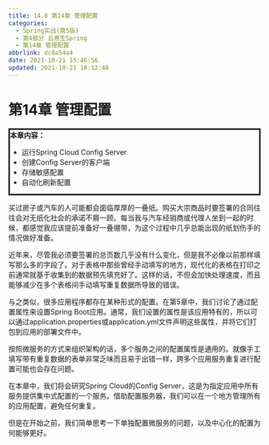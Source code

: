 ```yaml
---
title: 14.0 第14章 管理配置
categories:
  - Spring实战(第5版)
  - 第4部分 云原生Spring
  - 第14章 管理配置
abbrlink: dc8a54a4
date: 2021-10-21 15:46:56
updated: 2021-10-21 18:12:48
---
```

# 第14章 管理配置

<div style="border-style:solid;"><strong>本章内容：</strong><ul><li>运行Spring Cloud Config Server</li><li>创建Config Server的客户端</li><li>存储敏感配置</li><li>自动化刷新配置</li></ul></div>

买过房子或汽车的人可能都会面临厚厚的一叠纸。购买大宗商品时要签署的合同往往会对无纸化社会的承诺不屑一顾。每当我与汽车经销商或代理人坐到一起的时候，都感觉我应该提前准备好一叠绷带，为这个过程中几乎总能出现的纸划伤手的情况做好准备。

近年来，尽管我必须要签署的总页数几乎没有什么变化，但是我不必像以前那样填写那么多的字段了。对于表格中那些曾经手动填写的地方，现代化的表格在打印之前通常就基于收集到的数据预先填充好了。这样的话，不但会加快处理速度，而且能够减少在多个表格间手动填写重复数据所导致的错误。

与之类似，很多应用程序都存在某种形式的配置。在第5章中，我们讨论了通过配置属性来设置Spring Boot应用。通常，我们设置的属性是该应用特有的，所以可以通过application.properties或application.yml文件声明这些属性，并将它们打包到应用的部署文件中。

按照微服务的方式来组织架构的话，多个服务之间的配置属性是通用的。就像手工填写带有重复数据的表单非常乏味而且易于出错一样，跨多个应用服务重复进行配置可能也会存在问题。

在本章中，我们将会研究Spring Cloud的Config Server，这是为指定应用中所有服务提供集中式配置的一个服务。借助配置服务器，我们可以在一个地方管理所有的应用配置，避免任何重复。

但是在开始之前，我们简单思考一下单独配置微服务的问题，以及中心化的配置为何能够更好。
